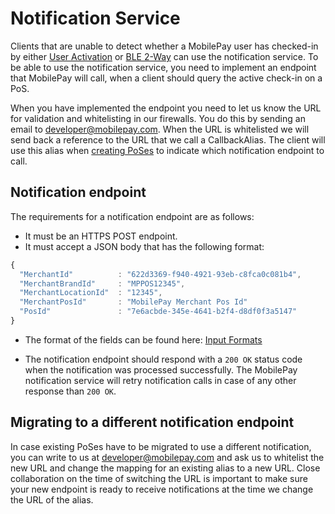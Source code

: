 # <a name="NotificationService"></a> Notification Service

Clients that are unable to detect whether a MobilePay user has checked-in by either [User Activation](detecting_mobilePay#user_activation) or [BLE 2-Way](detecting_mobilePay#ble) can use the notification service. To be able to use the notification service, you need to implement an endpoint that MobilePay will call, when a client should query the active check-in on a PoS.

When you have implemented the endpoint you need to let us know the URL for validation and whitelisting in our firewalls. You do this by sending an email to developer@mobilepay.com. When the URL is whitelisted we will send back a reference to the URL that we call a CallbackAlias. The client will use this alias when [creating PoSes](pos_management#pos_creation) to indicate which notification endpoint to call.

## <a name="NotificationEndpoint"></a> Notification endpoint

The requirements for a notification endpoint are as follows:

* It must be an HTTPS POST endpoint.
* It must accept a JSON body that has the following format:  

```javascript
{
  "MerchantId"          : "622d3369-f940-4921-93eb-c8fca0c081b4",
  "MerchantBrandId"     : "MPPOS12345",
  "MerchantLocationId"  : "12345",
  "MerchantPosId"       : "MobilePay Merchant Pos Id"
  "PosId"               : "7e6acbde-345e-4641-b2f4-d8df0f3a5147"
}
```
* The format of the fields can be found here: [Input Formats](validation)

* The notification endpoint should respond with a ````200 OK```` status code when the notification was processed successfully. The MobilePay notification service will retry notification calls in case of any other response than ````200 OK````.

## Migrating to a different notification endpoint

In case existing PoSes have to be migrated to use a different notification, you can write to us at developer@mobilepay.com and ask us to whitelist the new URL and change the mapping for an existing alias to a new URL. Close collaboration on the time of switching the URL is important to make sure your new endpoint is ready to receive notifications at the time we change the URL of the alias.
